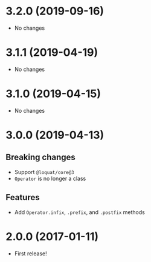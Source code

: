 # 3.2.0 (2019-09-16)
- No changes

# 3.1.1 (2019-04-19)
- No changes

# 3.1.0 (2019-04-15)
- No changes

# 3.0.0 (2019-04-13)
## Breaking changes
- Support `@loquat/core@3`
- `Operator` is no longer a class

## Features
- Add `Operator.infix`, `.prefix`, and `.postfix` methods

# 2.0.0 (2017-01-11)
- First release!
